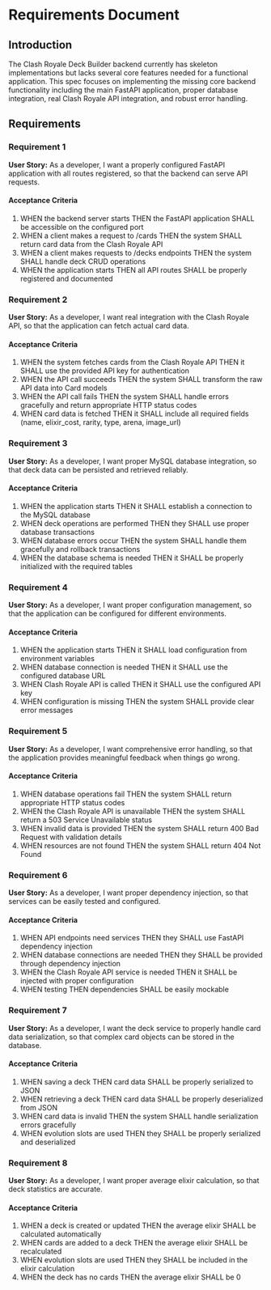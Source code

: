 # Requirements Document

## Introduction

The Clash Royale Deck Builder backend currently has skeleton implementations but lacks several core features needed for a functional application. This spec focuses on implementing the missing core backend functionality including the main FastAPI application, proper database integration, real Clash Royale API integration, and robust error handling.

## Requirements

### Requirement 1

**User Story:** As a developer, I want a properly configured FastAPI application with all routes registered, so that the backend can serve API requests.

#### Acceptance Criteria

1. WHEN the backend server starts THEN the FastAPI application SHALL be accessible on the configured port
2. WHEN a client makes a request to /cards THEN the system SHALL return card data from the Clash Royale API
3. WHEN a client makes requests to /decks endpoints THEN the system SHALL handle deck CRUD operations
4. WHEN the application starts THEN all API routes SHALL be properly registered and documented

### Requirement 2

**User Story:** As a developer, I want real integration with the Clash Royale API, so that the application can fetch actual card data.

#### Acceptance Criteria

1. WHEN the system fetches cards from the Clash Royale API THEN it SHALL use the provided API key for authentication
2. WHEN the API call succeeds THEN the system SHALL transform the raw API data into Card models
3. WHEN the API call fails THEN the system SHALL handle errors gracefully and return appropriate HTTP status codes
4. WHEN card data is fetched THEN it SHALL include all required fields (name, elixir_cost, rarity, type, arena, image_url)

### Requirement 3

**User Story:** As a developer, I want proper MySQL database integration, so that deck data can be persisted and retrieved reliably.

#### Acceptance Criteria

1. WHEN the application starts THEN it SHALL establish a connection to the MySQL database
2. WHEN deck operations are performed THEN they SHALL use proper database transactions
3. WHEN database errors occur THEN the system SHALL handle them gracefully and rollback transactions
4. WHEN the database schema is needed THEN it SHALL be properly initialized with the required tables

### Requirement 4

**User Story:** As a developer, I want proper configuration management, so that the application can be configured for different environments.

#### Acceptance Criteria

1. WHEN the application starts THEN it SHALL load configuration from environment variables
2. WHEN database connection is needed THEN it SHALL use the configured database URL
3. WHEN Clash Royale API is called THEN it SHALL use the configured API key
4. WHEN configuration is missing THEN the system SHALL provide clear error messages

### Requirement 5

**User Story:** As a developer, I want comprehensive error handling, so that the application provides meaningful feedback when things go wrong.

#### Acceptance Criteria

1. WHEN database operations fail THEN the system SHALL return appropriate HTTP status codes
2. WHEN the Clash Royale API is unavailable THEN the system SHALL return a 503 Service Unavailable status
3. WHEN invalid data is provided THEN the system SHALL return 400 Bad Request with validation details
4. WHEN resources are not found THEN the system SHALL return 404 Not Found

### Requirement 6

**User Story:** As a developer, I want proper dependency injection, so that services can be easily tested and configured.

#### Acceptance Criteria

1. WHEN API endpoints need services THEN they SHALL use FastAPI dependency injection
2. WHEN database connections are needed THEN they SHALL be provided through dependency injection
3. WHEN the Clash Royale API service is needed THEN it SHALL be injected with proper configuration
4. WHEN testing THEN dependencies SHALL be easily mockable

### Requirement 7

**User Story:** As a developer, I want the deck service to properly handle card data serialization, so that complex card objects can be stored in the database.

#### Acceptance Criteria

1. WHEN saving a deck THEN card data SHALL be properly serialized to JSON
2. WHEN retrieving a deck THEN card data SHALL be properly deserialized from JSON
3. WHEN card data is invalid THEN the system SHALL handle serialization errors gracefully
4. WHEN evolution slots are used THEN they SHALL be properly serialized and deserialized

### Requirement 8

**User Story:** As a developer, I want proper average elixir calculation, so that deck statistics are accurate.

#### Acceptance Criteria

1. WHEN a deck is created or updated THEN the average elixir SHALL be calculated automatically
2. WHEN cards are added to a deck THEN the average elixir SHALL be recalculated
3. WHEN evolution slots are used THEN they SHALL be included in the elixir calculation
4. WHEN the deck has no cards THEN the average elixir SHALL be 0